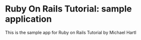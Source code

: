 # Ruby On Rails Tutorial: sample application

This is the sample app for Ruby on Rails Tutorial by Michael Hartl